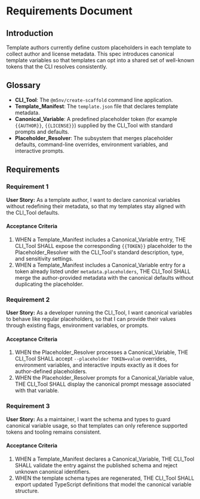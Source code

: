 # Requirements Document

## Introduction
Template authors currently define custom placeholders in each template to collect author and license metadata. This spec introduces canonical template variables so that templates can opt into a shared set of well-known tokens that the CLI resolves consistently.

## Glossary
- **CLI_Tool**: The `@m5nv/create-scaffold` command line application.
- **Template_Manifest**: The `template.json` file that declares template metadata.
- **Canonical_Variable**: A predefined placeholder token (for example `{{AUTHOR}}`, `{{LICENSE}}`) supplied by the CLI_Tool with standard prompts and defaults.
- **Placeholder_Resolver**: The subsystem that merges placeholder defaults, command-line overrides, environment variables, and interactive prompts.

## Requirements

### Requirement 1
**User Story:** As a template author, I want to declare canonical variables without redefining their metadata, so that my templates stay aligned with the CLI_Tool defaults.

#### Acceptance Criteria
1. WHEN a Template_Manifest includes a Canonical_Variable entry, THE CLI_Tool SHALL expose the corresponding `{{TOKEN}}` placeholder to the Placeholder_Resolver with the CLI_Tool's standard description, type, and sensitivity settings.
2. WHEN a Template_Manifest includes a Canonical_Variable entry for a token already listed under `metadata.placeholders`, THE CLI_Tool SHALL merge the author-provided metadata with the canonical defaults without duplicating the placeholder.

### Requirement 2
**User Story:** As a developer running the CLI_Tool, I want canonical variables to behave like regular placeholders, so that I can provide their values through existing flags, environment variables, or prompts.

#### Acceptance Criteria
1. WHEN the Placeholder_Resolver processes a Canonical_Variable, THE CLI_Tool SHALL accept `--placeholder TOKEN=value` overrides, environment variables, and interactive inputs exactly as it does for author-defined placeholders.
2. WHEN the Placeholder_Resolver prompts for a Canonical_Variable value, THE CLI_Tool SHALL display the canonical prompt message associated with that variable.

### Requirement 3
**User Story:** As a maintainer, I want the schema and types to guard canonical variable usage, so that templates can only reference supported tokens and tooling remains consistent.

#### Acceptance Criteria
1. WHEN a Template_Manifest declares a Canonical_Variable, THE CLI_Tool SHALL validate the entry against the published schema and reject unknown canonical identifiers.
2. WHEN the template schema types are regenerated, THE CLI_Tool SHALL export updated TypeScript definitions that model the canonical variable structure.
